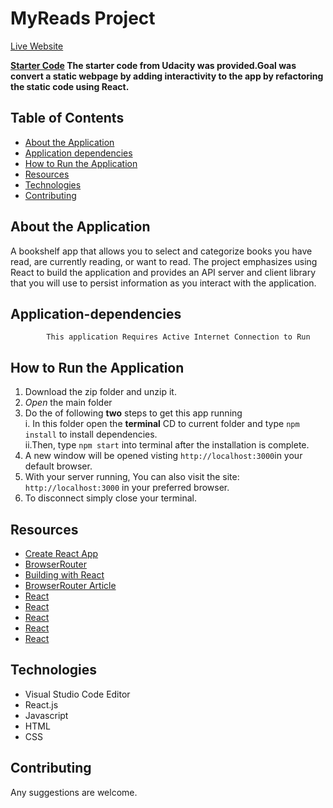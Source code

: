 # MyReads Project

[Live Website](https://reshma-myreads-react-webapp.netlify.com)

**[Starter Code](https://github.com/udacity/reactnd-project-myreads-starter) The starter code from Udacity was provided.Goal was convert a static webpage by adding interactivity to the app by refactoring the static code using React.**

## Table of Contents
* [About the Application](#about-the-application)
* [Application dependencies](#application-dependencies)
* [How to Run the Application](#how-to-run-the-application)
* [Resources](#resources)
* [Technologies](#technologies)
* [Contributing](#contributing)

## About the Application

A bookshelf app that allows you to select and categorize books you have read, are currently reading, or want to read. The project emphasizes using React to build the application and provides an API server and client library that you will use to persist information as you interact with the application.


## Application-dependencies

            This application Requires Active Internet Connection to Run


## How to Run the Application

 1. Download the zip folder and unzip it.
 2. _Open_ the main folder
 3. Do the of following **two** steps to get this app running  
        i. In this folder open the **terminal** CD to current folder and type `npm install` to install dependencies.  
        ii.Then, type `npm start` into terminal after the installation is complete.
 4. A new window will be opened visting `http://localhost:3000`in your default browser.
 5. With your server running, You can also visit the site: `http://localhost:3000` in your preferred browser.
 6. To disconnect simply close your terminal.



## Resources


* [Create React App](https://github.com/facebook/create-react-app)
* [BrowserRouter](https://reacttraining.com/react-router/web/api)
* [Building with React](https://udacity.com/)
* [BrowserRouter Article](https://medium.com/@pshrmn/a-simple-react-router-v4-tutorial-7f23ff27adf)
* [React](https://reactjs.org/docs/thinking-in-react.html)
* [React](https://stackoverflow.com/questions/28868071/onchange-event-using-react-js-for-drop-down)
* [React](https://codeburst.io/use-class-properties-to-clean-up-your-classes-and-react-components-93185879f688)
* [React](https://reactjs.org/docs/faq-functions.html)
* [React](https://reactjs.org/tutorial/tutorial.html#reactive-state)


## Technologies

* Visual Studio Code Editor
* React.js
* Javascript
* HTML
* CSS


## Contributing
Any suggestions are welcome.



